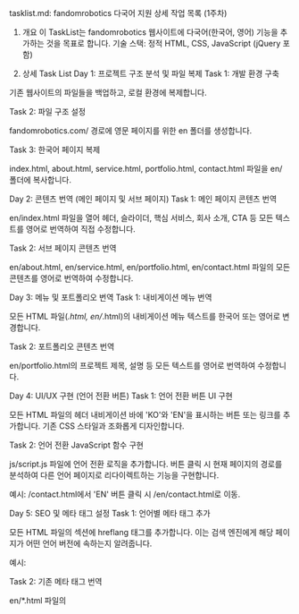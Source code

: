 tasklist.md: fandomrobotics 다국어 지원 상세 작업 목록 (1주차)
1. 개요
이 TaskList는 fandomrobotics 웹사이트에 다국어(한국어, 영어) 기능을 추가하는 것을 목표로 합니다.
기술 스택: 정적 HTML, CSS, JavaScript (jQuery 포함)

2. 상세 Task List
Day 1: 프로젝트 구조 분석 및 파일 복제
Task 1: 개발 환경 구축

기존 웹사이트의 파일들을 백업하고, 로컬 환경에 복제합니다.

Task 2: 파일 구조 설정

fandomrobotics.com/ 경로에 영문 페이지를 위한 en 폴더를 생성합니다.

Task 3: 한국어 페이지 복제

index.html, about.html, service.html, portfolio.html, contact.html 파일을 en/ 폴더에 복사합니다.

Day 2: 콘텐츠 번역 (메인 페이지 및 서브 페이지)
Task 1: 메인 페이지 콘텐츠 번역

en/index.html 파일을 열어 헤더, 슬라이더, 핵심 서비스, 회사 소개, CTA 등 모든 텍스트를 영어로 번역하여 직접 수정합니다.

Task 2: 서브 페이지 콘텐츠 번역

en/about.html, en/service.html, en/portfolio.html, en/contact.html 파일의 모든 콘텐츠를 영어로 번역하여 수정합니다.

Day 3: 메뉴 및 포트폴리오 번역
Task 1: 내비게이션 메뉴 번역

모든 HTML 파일(*.html, en/*.html)의 내비게이션 메뉴 텍스트를 한국어 또는 영어로 변경합니다.

Task 2: 포트폴리오 콘텐츠 번역

en/portfolio.html의 프로젝트 제목, 설명 등 모든 텍스트를 영어로 번역하여 수정합니다.

Day 4: UI/UX 구현 (언어 전환 버튼)
Task 1: 언어 전환 버튼 UI 구현

모든 HTML 파일의 헤더 내비게이션 바에 'KO'와 'EN'을 표시하는 버튼 또는 링크를 추가합니다. 기존 CSS 스타일과 조화롭게 디자인합니다.

Task 2: 언어 전환 JavaScript 함수 구현

js/script.js 파일에 언어 전환 로직을 추가합니다. 버튼 클릭 시 현재 페이지의 경로를 분석하여 다른 언어 페이지로 리다이렉트하는 기능을 구현합니다.

예시: /contact.html에서 'EN' 버튼 클릭 시 /en/contact.html로 이동.

Day 5: SEO 및 메타 태그 설정
Task 1: 언어별 메타 태그 추가

모든 HTML 파일의 <head> 섹션에 hreflang 태그를 추가합니다. 이는 검색 엔진에게 해당 페이지가 어떤 언어 버전에 속하는지 알려줍니다.

예시: <link rel="alternate" hreflang="en" href="https://fandomrobotics.com/en/index.html" />

Task 2: 기존 메타 태그 번역

en/*.html 파일의 <title>, <meta name="description"> 태그를 영어로 번역하여 수정합니다.

Day 6: 문의 양식 및 최종 점검
Task 1: 문의 양식 번역

en/contact.html 파일의 문의 양식 필드명, placeholder, 버튼 텍스트 등을 영어로 번역합니다.

Task 2: 웹사이트 전체 기능 테스트

한국어와 영문 버전 웹사이트의 모든 링크, 버튼, 슬라이더, 애니메이션이 정상적으로 작동하는지 점검합니다.

Task 3: 콘텐츠 교정

영문 번역의 문법적 오류나 어색한 표현이 없는지 검수하고 수정합니다.

Day 7: 배포 및 문서화
Task 1: 실서버 배포

로컬에서 개발한 파일들을 실서버에 업로드하여 적용합니다.

Task 2: 백업 진행

배포 전후로 실서버의 백업을 철저히 진행합니다.

Task 3: README.md 작성

다국어 지원 기능 추가에 대한 내용, 주요 수정 파일, 언어 전환 로직 등을 문서화합니다.